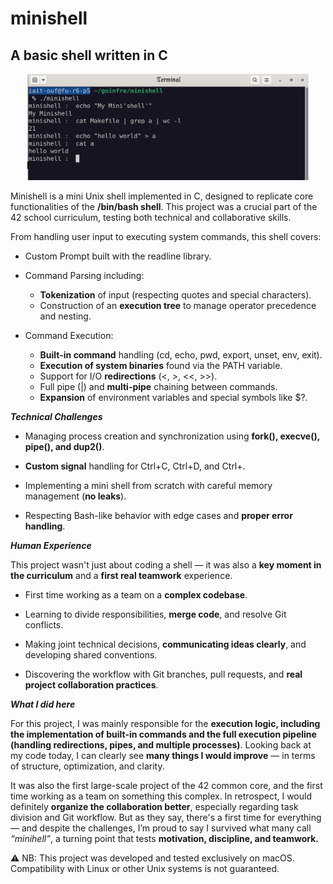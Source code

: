 # minishell
## A basic shell written in C

<p align="center">
  <img src="https://github.com/imanescence/minishell/blob/main/img/Screenshot%20from%202025-05-29%2016-46-35.png" alt="minishell" width="450"/>
</p>

Minishell is a mini Unix shell implemented in C, designed to replicate core functionalities of the **/bin/bash shell**. This project was a crucial part of the 42 school curriculum, testing both technical and collaborative skills.

From handling user input to executing system commands, this shell covers:

- Custom Prompt built with the readline library.

- Command Parsing including:

    - **Tokenization** of input (respecting quotes and special characters).
    - Construction of an **execution tree** to manage operator precedence and nesting.

- Command Execution:

    - **Built-in command** handling (cd, echo, pwd, export, unset, env, exit).
    - **Execution of system binaries** found via the PATH variable.
    - Support for I/O **redirections** (<, >, <<, >>).
    - Full pipe (|) and **multi-pipe** chaining between commands.
    - **Expansion** of environment variables and special symbols like $?.


***Technical Challenges***

- Managing process creation and synchronization using **fork(), execve(), pipe(), and dup2()**.

- **Custom signal** handling for Ctrl+C, Ctrl+D, and Ctrl+\.

- Implementing a mini shell from scratch with careful memory management (**no leaks**).

- Respecting Bash-like behavior with edge cases and **proper error handling**.



***Human Experience***

This project wasn't just about coding a shell — it was also a **key moment in the curriculum** and a **first real teamwork** experience.

- First time working as a team on a **complex codebase**.

- Learning to divide responsibilities, **merge code**, and resolve Git conflicts.

- Making joint technical decisions, **communicating ideas clearly**, and developing shared conventions.

- Discovering the workflow with Git branches, pull requests, and **real project collaboration practices**.

***What I did here***

For this project, I was mainly responsible for the **execution logic, including the implementation of built-in commands and the full execution pipeline (handling redirections, pipes, and multiple processes)**. Looking back at my code today, I can clearly see **many things I would improve** — in terms of structure, optimization, and clarity.

It was also the first large-scale project of the 42 common core, and the first time working as a team on something this complex. In retrospect, I would definitely **organize the collaboration better**, especially regarding task division and Git workflow. But as they say, there's a first time for everything — and despite the challenges, I’m proud to say I survived what many call _“minihell”_, a turning point that tests **motivation, discipline, and teamwork.**

⚠️ NB: This project was developed and tested exclusively on macOS. Compatibility with Linux or other Unix systems is not guaranteed.
